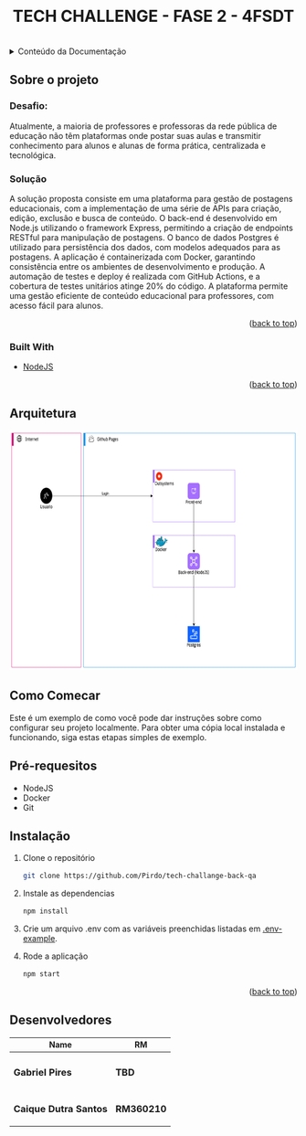 <a id="readme-top"></a>

<br />
<div align="center">
  <h1 align="center">TECH CHALLENGE - FASE 2 - 4FSDT
 </h1>
  <br />
</div>
<details>
  <summary>Conteúdo da Documentação</summary>
  <ol>
    <li>
      <a href="#sobre-o-projeto">Sobre o projeto</a>
      <ul>
        <li><a href="#built-with">Built With</a></li>
      </ul>
    </li>
    <li><a href="#arquitetura">Arquitetura</a></li>
    <li>
      <a href="#como-comecar">Como Começar</a>
      <ul>
        <li><a href="#pre-requesitos">Pre-requesitos</a></li>
        <li><a href="#instalacao">Instalação</a></li>
      </ul>
    </li>
    <li><a href="#desenvolvedores">Desenvolvedores</a></li>
  </ol>
</details>

## Sobre o projeto
### Desafio:
Atualmente, a maioria de professores e professoras da rede pública de
educação não têm plataformas onde postar suas aulas e transmitir conhecimento
para alunos e alunas de forma prática, centralizada e tecnológica.

### Solução
A solução proposta consiste em uma plataforma para gestão de postagens educacionais, com a implementação de uma série de APIs para criação, edição, exclusão e busca de conteúdo. O back-end é desenvolvido em Node.js utilizando o framework Express, permitindo a criação de endpoints RESTful para manipulação de postagens. O banco de dados Postgres é utilizado para persistência dos dados, com modelos adequados para as postagens. A aplicação é containerizada com Docker, garantindo consistência entre os ambientes de desenvolvimento e produção. A automação de testes e deploy é realizada com GitHub Actions, e a cobertura de testes unitários atinge 20% do código. A plataforma permite uma gestão eficiente de conteúdo educacional para professores, com acesso fácil para alunos.

<p align="right">(<a href="#readme-top">back to top</a>)</p>

### Built With

- [NodeJS][Node-url]

<p align="right">(<a href="#readme-top">back to top</a>)</p>

## Arquitetura

<div align="center">
  <img src="src/images/architecture.png" alt="Logo" width="720" height="420" >
</div>

## Como Comecar
Este é um exemplo de como você pode dar instruções sobre como configurar seu projeto localmente.
Para obter uma cópia local instalada e funcionando, siga estas etapas simples de exemplo.

## Pré-requesitos

- NodeJS
- Docker
- Git

## Instalação

1. Clone o repositório
   ```sh
   git clone https://github.com/Pirdo/tech-challange-back-qa
   ```
2. Instale as dependencias

   ```sh
   npm install
   ```

3. Crie um arquivo .env com as variáveis preenchidas listadas em [.env-example](.env.example).

6. Rode a aplicação

   ```bash
   npm start
   ```
<p align="right">(<a href="#readme-top">back to top</a>)</p>

## Desenvolvedores

| Name                            | RM                      |
| -----------------------------   | -------------------------- |
| <h3>Gabriel Pires </h3>       | <h3> TBD </h3> |
| <h3>Caique Dutra Santos </h3> | <h3> RM360210 </h3>        |


[Node-url]: https://nodejs.org/en
[Node]: https://img.shields.io/badge/Node-js-green


